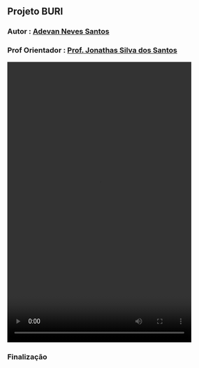 ## Projeto BURI

### Autor : [Adevan Neves Santos](https://www.linkedin.com/in/adevancomp/)

### Prof Orientador : [Prof. Jonathas Silva dos Santos](https://www.linkedin.com/in/jonathassilvasantos/)

<video src="./docs/buri-demonstracao_compress.mp4" width="420" height="640" controls></video>

### Finalização
